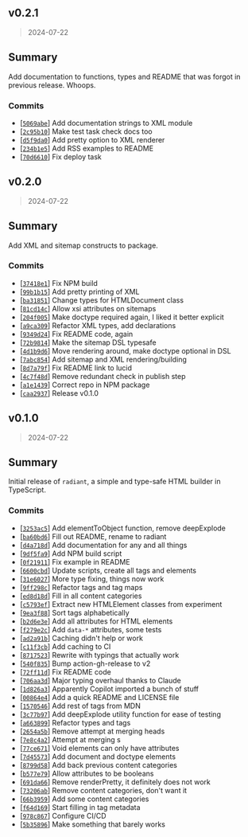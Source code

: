 ## v0.2.1

> 2024-07-22

## Summary

Add documentation to functions, types and README that was forgot in previous release. Whoops.

### Commits

- [[`5069abe`](https://github.com/sondr3/radiant/commit/5069abe)] Add documentation strings to XML module
- [[`2c95b10`](https://github.com/sondr3/radiant/commit/2c95b10)] Make test task check docs too
- [[`d5f9da0`](https://github.com/sondr3/radiant/commit/d5f9da0)] Add pretty option to XML renderer
- [[`234b1e5`](https://github.com/sondr3/radiant/commit/234b1e5)] Add RSS examples to README
- [[`70d6610`](https://github.com/sondr3/radiant/commit/70d6610)] Fix deploy task

## v0.2.0

> 2024-07-22

## Summary

Add XML and sitemap constructs to package.

### Commits

- [[`37418e1`](https://github.com/sondr3/radiant/commit/37418e1)] Fix NPM build
- [[`99b1b15`](https://github.com/sondr3/radiant/commit/99b1b15)] Add pretty printing of XML
- [[`ba31851`](https://github.com/sondr3/radiant/commit/ba31851)] Change types for HTMLDocument class
- [[`81cd14c`](https://github.com/sondr3/radiant/commit/81cd14c)] Allow xsi attributes on sitemaps
- [[`204f005`](https://github.com/sondr3/radiant/commit/204f005)] Make doctype required again, I liked it better
  explicit
- [[`a9ca309`](https://github.com/sondr3/radiant/commit/a9ca309)] Refactor XML types, add declarations
- [[`9349d24`](https://github.com/sondr3/radiant/commit/9349d24)] Fix README code, again
- [[`72b9814`](https://github.com/sondr3/radiant/commit/72b9814)] Make the sitemap DSL typesafe
- [[`4d1b9d6`](https://github.com/sondr3/radiant/commit/4d1b9d6)] Move rendering around, make doctype optional in DSL
- [[`7abc854`](https://github.com/sondr3/radiant/commit/7abc854)] Add sitemap and XML rendering/building
- [[`8d7a79f`](https://github.com/sondr3/radiant/commit/8d7a79f)] Fix README link to lucid
- [[`4c7f48d`](https://github.com/sondr3/radiant/commit/4c7f48d)] Remove redundant check in publish step
- [[`a1e1439`](https://github.com/sondr3/radiant/commit/a1e1439)] Correct repo in NPM package
- [[`caa2937`](https://github.com/sondr3/radiant/commit/caa2937)] Release v0.1.0

## v0.1.0

> 2024-07-22

## Summary

Initial release of `radiant`, a simple and type-safe HTML builder in TypeScript.

### Commits

- [[`3253ac5`](https://github.com/sondr3/radiant/commit/3253ac5)] Add elementToObject function, remove deepExplode
- [[`ba60bd6`](https://github.com/sondr3/radiant/commit/ba60bd6)] Fill out README, rename to radiant
- [[`d4a718d`](https://github.com/sondr3/radiant/commit/d4a718d)] Add documentation for any and all things
- [[`9df5fa9`](https://github.com/sondr3/radiant/commit/9df5fa9)] Add NPM build script
- [[`0f21911`](https://github.com/sondr3/radiant/commit/0f21911)] Fix example in README
- [[`6600cbd`](https://github.com/sondr3/radiant/commit/6600cbd)] Update scripts, create all tags and elements
- [[`31e6027`](https://github.com/sondr3/radiant/commit/31e6027)] More type fixing, things now work
- [[`9ff298c`](https://github.com/sondr3/radiant/commit/9ff298c)] Refactor tags and tag maps
- [[`ed8d18d`](https://github.com/sondr3/radiant/commit/ed8d18d)] Fill in all content categories
- [[`c5793ef`](https://github.com/sondr3/radiant/commit/c5793ef)] Extract new HTMLElement classes from experiment
- [[`9ea3f88`](https://github.com/sondr3/radiant/commit/9ea3f88)] Sort tags alphabetically
- [[`b2d6e3e`](https://github.com/sondr3/radiant/commit/b2d6e3e)] Add all attributes for HTML elements
- [[`f279e2c`](https://github.com/sondr3/radiant/commit/f279e2c)] Add `data-*` attributes, some tests
- [[`ad2a91b`](https://github.com/sondr3/radiant/commit/ad2a91b)] Caching didn't help or work
- [[`c11f3cb`](https://github.com/sondr3/radiant/commit/c11f3cb)] Add caching to CI
- [[`8717523`](https://github.com/sondr3/radiant/commit/8717523)] Rewrite with typings that actually work
- [[`540f835`](https://github.com/sondr3/radiant/commit/540f835)] Bump action-gh-release to v2
- [[`72ff11d`](https://github.com/sondr3/radiant/commit/72ff11d)] Fix README code
- [[`706aa3d`](https://github.com/sondr3/radiant/commit/706aa3d)] Major typing overhaul thanks to Claude
- [[`1d826a3`](https://github.com/sondr3/radiant/commit/1d826a3)] Apparently Copilot imported a bunch of stuff
- [[`00864e4`](https://github.com/sondr3/radiant/commit/00864e4)] Add a quick README and LICENSE file
- [[`1570546`](https://github.com/sondr3/radiant/commit/1570546)] Add rest of tags from MDN
- [[`3c77b97`](https://github.com/sondr3/radiant/commit/3c77b97)] Add deepExplode utility function for ease of testing
- [[`a663899`](https://github.com/sondr3/radiant/commit/a663899)] Refactor types and tags
- [[`2654a5b`](https://github.com/sondr3/radiant/commit/2654a5b)] Remove attempt at merging heads
- [[`7e8c4a2`](https://github.com/sondr3/radiant/commit/7e8c4a2)] Attempt at merging <head>s
- [[`77ce671`](https://github.com/sondr3/radiant/commit/77ce671)] Void elements can only have attributes
- [[`7d45573`](https://github.com/sondr3/radiant/commit/7d45573)] Add document and doctype elements
- [[`8799d58`](https://github.com/sondr3/radiant/commit/8799d58)] Add back previous content categories
- [[`b577e79`](https://github.com/sondr3/radiant/commit/b577e79)] Allow attributes to be booleans
- [[`691da66`](https://github.com/sondr3/radiant/commit/691da66)] Remove renderPretty, it definitely does not work
- [[`73206ab`](https://github.com/sondr3/radiant/commit/73206ab)] Remove content categories, don't want it
- [[`66b3959`](https://github.com/sondr3/radiant/commit/66b3959)] Add some content categories
- [[`f64d169`](https://github.com/sondr3/radiant/commit/f64d169)] Start filling in tag metadata
- [[`978c867`](https://github.com/sondr3/radiant/commit/978c867)] Configure CI/CD
- [[`5b35896`](https://github.com/sondr3/radiant/commit/5b35896)] Make something that barely works

